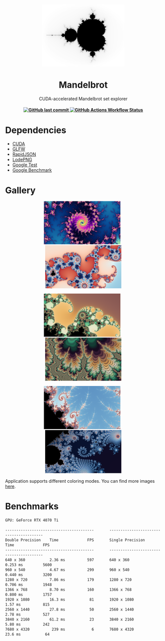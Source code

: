 <h3 align="center"><img src="https://github.com/alexander-veselov/Mandelbrot/blob/master/data/images/logo.png" alt="logo" height="200px"></h3>

<div align="center">
  
# Mandelbrot

</div>

<p align="center">CUDA-accelerated Mandelbrot set explorer</p>
<h4 align="center">

  
  <a href="https://github.com/alexander-veselov/Mandelbrot/commits/master/">
    <img alt="GitHub last commit" src="https://img.shields.io/github/last-commit/alexander-veselov/Mandelbrot">
  </a>
  <a href="https://github.com/alexander-veselov/Mandelbrot/blob/master/.github/workflows/cmake-windows.yml">
    <img alt="GitHub Actions Workflow Status" src="https://img.shields.io/github/actions/workflow/status/alexander-veselov/Mandelbrot/cmake-windows.yml">
  </a>
</h4>

# Dependencies

- [CUDA](https://developer.nvidia.com/cuda-toolkit)
- [GLFW](https://github.com/glfw/glfw)
- [RapidJSON](https://github.com/Tencent/rapidjson)
- [LodePNG](https://github.com/lvandeve/lodepng)
- [Google Test](https://github.com/google/googletest)
- [Google Benchmark](https://github.com/google/benchmark)

# Gallery
<p align="center">
    <img width="49%" src="https://github.com/alexander-veselov/Mandelbrot/blob/master/data/images/m0.106750445_m0.88282584799999997_200000.png"/>
&nbsp;
    <img width="49%" src="https://github.com/alexander-veselov/Mandelbrot/blob/master/data/images/0.28893504399999997_0.012374825000000001_4000.png"/>
</p>

<p align="center">
    <img width="49%" src="https://github.com/alexander-veselov/Mandelbrot/blob/master/data/images/0.28601675599999998_m0.011559813_500.png"/>
&nbsp;
    <img width="49%" src="https://github.com/alexander-veselov/Mandelbrot/blob/master/data/images/m1.396216643_0.0042737729999999998_1000.png"/>
</p> 
    
<p align="center">
    <img width="49%" src="https://github.com/alexander-veselov/Mandelbrot/blob/master/data/images/m1.3944205750000001_0.0018272119999999999_5000.png"/>
&nbsp;
    <img width="49%" src="https://github.com/alexander-veselov/Mandelbrot/blob/master/data/images/0.23533695499999999_m0.51526230500000003_1500.png"/>
</p>
<p>Application supports different coloring modes. You can find more images <a href="https://github.com/alexander-veselov/Mandelbrot/tree/master/images">here</a>.</p> 

# Benchmarks
```
GPU: GeForce RTX 4070 Ti

----------------------------------------       ----------------------------------------
Double Precision    Time             FPS       Single Precision    Time             FPS
----------------------------------------       ----------------------------------------
640 x 360           2.36 ms          597       640 x 360          0.253 ms         5600
960 x 540           4.67 ms          299       960 x 540          0.440 ms         3200
1280 x 720          7.86 ms          179       1280 x 720         0.706 ms         1948
1366 x 768          8.70 ms          160       1366 x 768         0.800 ms         1757
1920 x 1080         16.3 ms           81       1920 x 1080         1.57 ms          815
2560 x 1440         27.8 ms           50       2560 x 1440         2.78 ms          527
3840 x 2160         61.2 ms           23       3840 x 2160         5.80 ms          242
7680 x 4320          239 ms            6       7680 x 4320         23.6 ms           64
```
